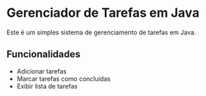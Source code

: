 # Gerenciador de Tarefas em Java

Este é um simples sistema de gerenciamento de tarefas em Java.

## Funcionalidades

- Adicionar tarefas
- Marcar tarefas como concluídas
- Exibir lista de tarefas
